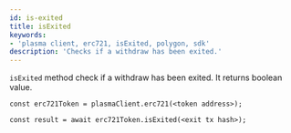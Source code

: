 ```yaml
---
id: is-exited
title: isExited
keywords: 
- 'plasma client, erc721, isExited, polygon, sdk'
description: 'Checks if a withdraw has been exited.'
---
```


`isExited` method check if a withdraw has been exited. It returns boolean value.

```
const erc721Token = plasmaClient.erc721(<token address>);

const result = await erc721Token.isExited(<exit tx hash>);

```
